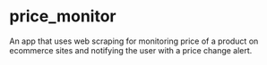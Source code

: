 # price_monitor
An app that uses web scraping for monitoring price of a product on ecommerce sites and notifying the user with a price change alert.
